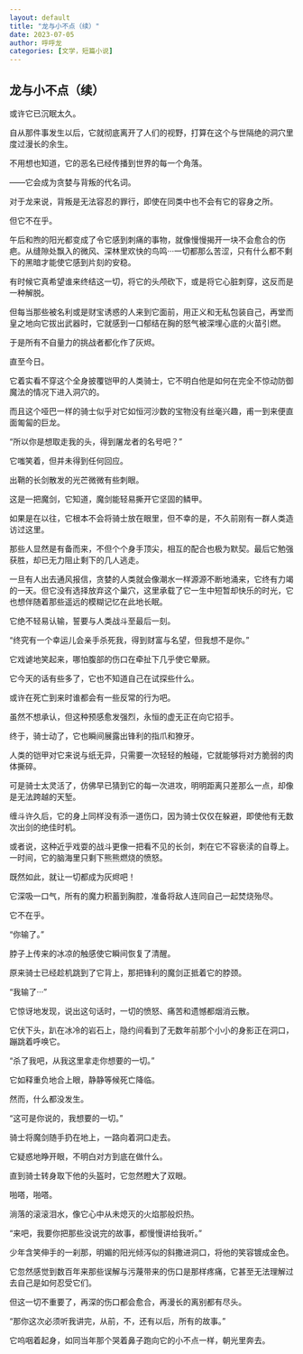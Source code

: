 ```yaml
---
layout: default
title: "龙与小不点（续）"
date: 2023-07-05
author: 呼呼龙
categories: [文学，短篇小说]
---
```


## 龙与小不点（续）

或许它已沉眠太久。

自从那件事发生以后，它就彻底离开了人们的视野，打算在这个与世隔绝的洞穴里度过漫长的余生。

不用想也知道，它的恶名已经传播到世界的每一个角落。

——它会成为贪婪与背叛的代名词。

对于龙来说，背叛是无法容忍的罪行，即使在同类中也不会有它的容身之所。

但它不在乎。

午后和煦的阳光都变成了令它感到刺痛的事物，就像慢慢揭开一块不会愈合的伤疤。从缝隙处飘入的微风、深林里欢快的鸟鸣···一切都那么苦涩，只有什么都不剩下的黑暗才能使它感到片刻的安稳。

有时候它真希望谁来终结这一切，将它的头颅砍下，或是将它心脏刺穿，这反而是一种解脱。

但每当那些被名利或是财宝诱惑的人来到它面前，用正义和无私包装自己，再堂而皇之地向它拔出武器时，它就感到一口郁结在胸的怒气被深埋心底的火苗引燃。

于是所有不自量力的挑战者都化作了灰烬。

直至今日。

它着实看不穿这个全身披覆铠甲的人类骑士，它不明白他是如何在完全不惊动防御魔法的情况下进入洞穴的。

而且这个哑巴一样的骑士似乎对它如恒河沙数的宝物没有丝毫兴趣，甫一到来便直面匍匐的巨龙。

“所以你是想取走我的头，得到屠龙者的名号吧？”

它嗤笑着，但并未得到任何回应。

出鞘的长剑散发的光芒微微有些刺眼。

这是一把魔剑，它知道，魔剑能轻易撕开它坚固的鳞甲。

如果是在以往，它根本不会将骑士放在眼里，但不幸的是，不久前刚有一群人类造访过这里。

那些人显然是有备而来，不但个个身手顶尖，相互的配合也极为默契。最后它勉强获胜，却已无力阻止剩下的几人逃走。

一旦有人出去通风报信，贪婪的人类就会像潮水一样源源不断地涌来，它终有力竭的一天。但它没有选择放弃这个巢穴，这里承载了它一生中短暂却快乐的时光，它也想伴随着那些遥远的模糊记忆在此地长眠。

它绝不轻易认输，誓要与人类战斗至最后一刻。

“终究有一个幸运儿会亲手杀死我，得到财富与名望，但我想不是你。”

它戏谑地笑起来，哪怕腹部的伤口在牵扯下几乎使它晕厥。

它今天的话有些多了，它也不知道自己在试探些什么。

或许在死亡到来时谁都会有一些反常的行为吧。

虽然不想承认，但这种预感愈发强烈，永恒的虚无正在向它招手。

终于，骑士动了，它也瞬间展露出锋利的指爪和獠牙。

人类的铠甲对它来说与纸无异，只需要一次轻轻的触碰，它就能够将对方脆弱的肉体撕碎。

可是骑士太灵活了，仿佛早已猜到它的每一次进攻，明明距离只差那么一点，却像是无法跨越的天堑。

缠斗许久后，它的身上同样没有添一道伤口，因为骑士仅仅在躲避，即使他有无数次出剑的绝佳时机。

或者说，这种近乎戏耍的战斗更像一把看不见的长剑，刺在它不容亵渎的自尊上。一时间，它的脑海里只剩下熊熊燃烧的愤怒。

既然如此，就让一切都成为灰烬吧！

它深吸一口气，所有的魔力积蓄到胸腔，准备将敌人连同自己一起焚烧殆尽。

它不在乎。

“你输了。”

脖子上传来的冰凉的触感使它瞬间恢复了清醒。

原来骑士已经趁机跳到了它背上，那把锋利的魔剑正抵着它的脖颈。

“我输了···”

它惊讶地发现，说出这句话时，一切的愤怒、痛苦和遗憾都烟消云散。

它伏下头，趴在冰冷的岩石上，隐约间看到了无数年前那个小小的身影正在洞口，蹦跳着呼唤它。

“杀了我吧，从我这里拿走你想要的一切。”

它如释重负地合上眼，静静等候死亡降临。

然而，什么都没发生。

“这可是你说的，我想要的一切。”

骑士将魔剑随手扔在地上，一路向着洞口走去。

它疑惑地睁开眼，不明白对方到底在做什么。

直到骑士转身取下他的头盔时，它忽然瞪大了双眼。

啪嗒，啪嗒。

淌落的滚滚泪水，像它心中从未熄灭的火焰那般炽热。

“来吧，我要你把那些没说完的故事，都慢慢讲给我听。”

少年含笑伸手的一刹那，明媚的阳光倾泻似的斜撒进洞口，将他的笑容镀成金色。

它忽然感觉到数百年来那些误解与污蔑带来的伤口是那样疼痛，它甚至无法理解过去自己是如何忍受它们。

但这一切不重要了，再深的伤口都会愈合，再漫长的离别都有尽头。

“那你这次必须听我讲完，从前，不，还有以后，所有的故事。”

它呜咽着起身，如同当年那个哭着鼻子跑向它的小不点一样，朝光里奔去。